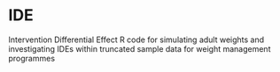 # IDE
Intervention Differential Effect
R code for simulating adult weights and investigating IDEs within truncated sample data for weight management programmes
